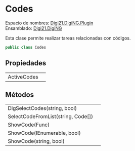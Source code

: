 # Codes

Espacio de nombres: [Digi21.DigiNG.Plugin](/digi3d-net/programacion/.net/referencia/digi21.diging.plugin/)  
Ensamblado: [Digi21.DigiNG](/digi3d-net/programacion/.net/referencia/digi21.diging.plugin/digi21.diging/)

Esta clase permite realizar tareas relacionadas con códigos.

```csharp
public class Codes
```

## Propiedades

|  |  |
| :--- | :--- |
| ActiveCodes |  |

## Métodos

|  |  |
| :--- | :--- |
| DlgSelectCodes\(string, bool\) |  |
| SelectCodeFromList\(string, Code\[\]\) |  |
| ShowCode\(Func\) |  |
| ShowCode\(IEnumerable, bool\) |  |
| ShowCode\(string, bool\) |  |


